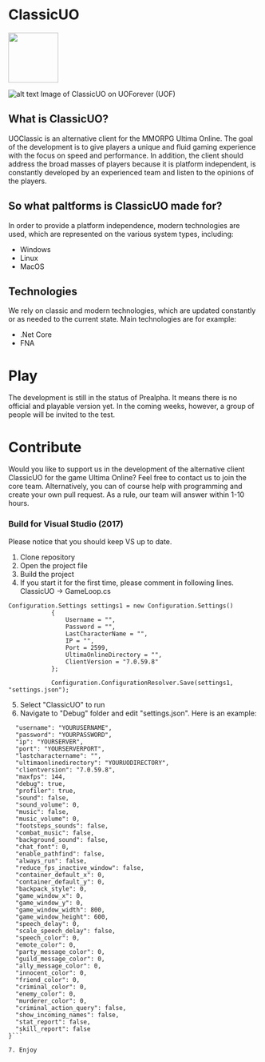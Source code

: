 # ClassicUO

<img src="https://user-images.githubusercontent.com/4610892/46581209-fdcd4b00-ca34-11e8-8560-c6c1e08b8463.jpg" width="100">

![alt text](https://serving.photos.photobox.com/16802059d3745e0750d2b1d054284d0e8bd13156ba39240b1c8a37658eb68c2f89b769c1.jpg)
Image of ClassicUO on UOForever (UOF)

## What is ClassicUO?
UOClassic is an alternative client for the MMORPG Ultima Online. The goal of the development is to give players a unique and fluid gaming experience with the focus on speed and performance. In addition, the client should address the broad masses of players because it is platform independent, is constantly developed by an experienced team and listen to the opinions of the players.

## So what paltforms is ClassicUO made for?
In order to provide a platform independence, modern technologies are used, which are represented on the various system types, including:
* Windows
* Linux
* MacOS

## Technologies
We rely on classic and modern technologies, which are updated constantly or as needed to the current state. Main technologies are for example:
* .Net Core
* FNA

# Play
The development is still in the status of Prealpha. It means there is no official and playable version yet. In the coming weeks, however, a group of people will be invited to the test.

# Contribute
Would you like to support us in the development of the alternative client ClassicUO for the game Ultima Online? Feel free to contact us to join the core team. Alternatively, you can of course help with programming and create your own pull request. As a rule, our team will answer within 1-10 hours.

### Build for Visual Studio (2017)
Please notice that you should keep VS up to date. 

1. Clone repository
2. Open the project file
3. Build the project
4. If you start it for the first time, please comment in following lines. ClassicUO -> GameLoop.cs
```
Configuration.Settings settings1 = new Configuration.Settings()
            {
                Username = "",
                Password = "",
                LastCharacterName = "",
                IP = "",
                Port = 2599,
                UltimaOnlineDirectory = "",
                ClientVersion = "7.0.59.8"
            };

            Configuration.ConfigurationResolver.Save(settings1, "settings.json");
```
5. Select "ClassicUO" to run
6. Navigate to "Debug" folder and edit "settings.json". Here is an example:
```{
  "username": "YOURUSERNAME",
  "password": "YOURPASSWORD",
  "ip": "YOURSERVER",
  "port": "YOURSERVERPORT",
  "lastcharactername": "",
  "ultimaonlinedirectory": "YOURUODIRECTORY",
  "clientversion": "7.0.59.8",
  "maxfps": 144,
  "debug": true,
  "profiler": true,
  "sound": false,
  "sound_volume": 0,
  "music": false,
  "music_volume": 0,
  "footsteps_sounds": false,
  "combat_music": false,
  "background_sound": false,
  "chat_font": 0,
  "enable_pathfind": false,
  "always_run": false,
  "reduce_fps_inactive_window": false,
  "container_default_x": 0,
  "container_default_y": 0,
  "backpack_style": 0,
  "game_window_x": 0,
  "game_window_y": 0,
  "game_window_width": 800,
  "game_window_height": 600,
  "speech_delay": 0,
  "scale_speech_delay": false,
  "speech_color": 0,
  "emote_color": 0,
  "party_message_color": 0,
  "guild_message_color": 0,
  "ally_message_color": 0,
  "innocent_color": 0,
  "friend_color": 0,
  "criminal_color": 0,
  "enemy_color": 0,
  "murderer_color": 0,
  "criminal_action_query": false,
  "show_incoming_names": false,
  "stat_report": false,
  "skill_report": false
}```

7. Enjoy
